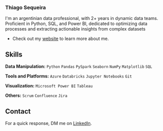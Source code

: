 ### Thiago Sequeira

I'm an argentinian data professional, with 2+ years in dynamic data teams. Proficient in Python, SQL, and Power BI, dedicated to
 optimizing data processes and extracting actionable insights from complex datasets

- Check out my [website](https://www.thiagosequeira.vercel.app/) to learn more about me.
 
## Skills

**Data Manipulation:** `Python` `Pandas` `PySpark` `Seaborn` `NumPy` `Matplotlib` `SQL`
 
**Tools and Platforms:** `Azure` `Databricks` `Jupyter Notebooks` `Git`

**Visualization:** `Microsoft Power BI` `Tableau`

**Others:** `Scrum` `Confluence` `Jira`

## Contact

 For a quick response, DM me on [LinkedIn](https://www.linkedin.com/in/thiagosequeira/). 
